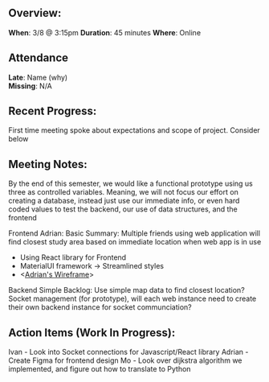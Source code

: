 ## Overview:

**When**: 3/8 @ 3:15pm
**Duration**: 45 minutes
**Where**: Online

## Attendance

**Late**: Name (why)  
**Missing**: N/A

## Recent Progress:

First time meeting spoke about expectations and scope of project. Consider below

## Meeting Notes:

By the end of this semester, we would like a functional prototype using us three as controlled variables.
Meaning, we will not focus our effort on creating a database, instead just use our immediate info, or even hard coded values to test the backend, our use of data structures, and the frontend

Frontend Adrian:
Basic Summary: Multiple friends using web application will find closest study area based on immediate location when web app is in use

- Using React library for Frontend
- MaterialUI framework -> Streamlined styles
- <[Adrian's Wireframe](https://excalidraw.com/#json=Js3d3bq6b_CHewkD6FfHe,uw3s7M5aRdA1P_RIZneJCA)>

Backend Simple Backlog:
Use simple map data to find closest location?
Socket management (for prototype), will each web instance need to create their own backend instance for socket communciation?

## Action Items (Work In Progress):

Ivan - Look into Socket connections for Javascript/React library
Adrian - Create Figma for frontend design
Mo - Look over dijkstra algorithm we implemented, and figure out how to translate to Python
